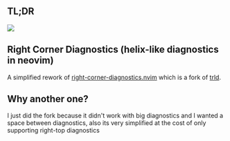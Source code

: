 ## TL;DR
![](https://gcdnb.pbrd.co/images/0QBlkcCyZmtz.png)
## Right Corner Diagnostics (helix-like diagnostics in neovim)
A simplified rework of [right-corner-diagnostics.nvim](https://github.com/santigo-zero/right-corner-diagnostics.nvim) which is a fork of [trld](https://github.com/Mofiqul/trld.nvim).

## Why another one?
I just did the fork because it didn't work with big diagnostics and I wanted a space between diagnostics, also
its very simplified at the cost of only supporting right-top diagnostics
